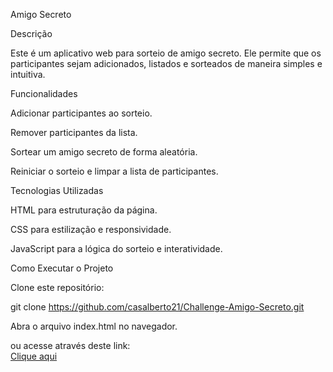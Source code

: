 Amigo Secreto

Descrição

Este é um aplicativo web para sorteio de amigo secreto. Ele permite que os participantes sejam adicionados, listados e sorteados de maneira simples e intuitiva.

Funcionalidades

Adicionar participantes ao sorteio.

Remover participantes da lista.

Sortear um amigo secreto de forma aleatória.

Reiniciar o sorteio e limpar a lista de participantes.

Tecnologias Utilizadas

HTML para estruturação da página.

CSS para estilização e responsividade.

JavaScript para a lógica do sorteio e interatividade.

Como Executar o Projeto

Clone este repositório:

git clone https://github.com/casalberto21/Challenge-Amigo-Secreto.git

Abra o arquivo index.html no navegador.

ou acesse através deste link:  
<a href="https://amigo-secreto-challenge-ruddy.vercel.app" target="_blank">Clique aqui</a>

